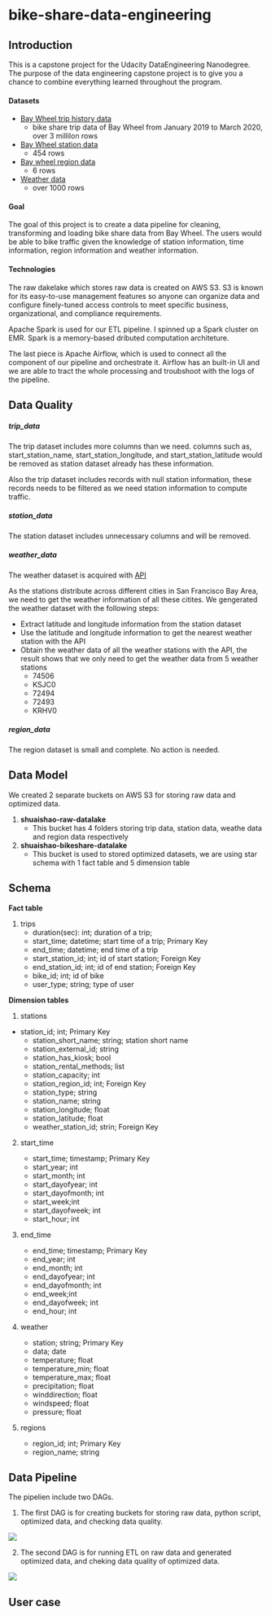 # bike-share-data-engineering

## Introduction

This is a capstone project for the Udacity DataEngineering Nanodegree. The purpose of the data engineering capstone project is to give you a chance to combine everything learned throughout the program.



#### Datasets

- [Bay Wheel trip history data](https://www.lyft.com/bikes/bay-wheels/system-data)
  - bike share trip data of Bay Wheel from January 2019 to March 2020, over 3 millilon rows
- [Bay Wheel station data](https://www.lyft.com/bikes/bay-wheels/system-data)
  - 454 rows
- [Bay wheel region data](https://www.lyft.com/bikes/bay-wheels/system-data)
  - 6 rows
- [Weather data](https://api.meteostat.net/#history)
  - over 1000 rows

#### Goal

The goal of this project is to create a data pipeline for cleaning, transforming and loading bike share data from Bay Wheel. The users would be able to bike traffic given the knowledge of station information, time information, region information and weather information.



#### Technologies

The raw dakelake which stores raw data is created on AWS S3. S3 is known for its easy-to-use management features so anyone can organize data and configure finely-tuned access controls to meet specific business, organizational, and compliance requirements.



Apache Spark is used for our ETL pipeline. I spinned up a Spark cluster on EMR. Spark is a memory-based dributed computation architeture.



The last piece is Apache Airflow, which is used to connect all the component of our pipeline and orchestrate it. Airflow has an built-in UI and we are able to tract the whole processing and troubshoot with the logs of the pipeline.



## Data Quality

##### trip_data

The trip dataset includes more columns than we need. columns such as, start_station_name, start_station_longitude, and start_station_latitude would be removed as station dataset already has these information. 



Also the trip dataset includes records with null station information, these records needs to be filtered as we need station information to compute traffic.

##### station_data

The station dataset includes unnecessary columns and will be removed.

##### weather_data

The weather dataset is acquired with [API](https://api.meteostat.net/#history)

As the stations distribute across different cities in San Francisco Bay Area, we need to get the weather information of all these citites. We gengerated the weather dataset with the following steps:

- Extract latitude and longitude information from the station dataset
- Use the latitude and longitude information to get the nearest weather station with the API
- Obtain the weather data of all the weather stations with the API, the result shows that we only need to get the weather data from 5 weather stations
  - 74506
  - KSJC0
  - 72494
  - 72493
  - KRHV0

##### region_data

The region dataset is small and complete. No action is needed.

## Data Model

We created 2 separate buckets on AWS S3 for storing raw data and optimized data.

1. **shuaishao-raw-datalake**
   - This bucket has 4 folders storing trip data, station data, weathe data and region data respectively
2. **shuaishao-bikeshare-datalake**
   - This bucket is used to stored optimized datasets, we are using star schema with 1 fact table and 5 dimension table

## Schema

**Fact table**

1. trips
   - duration(sec): int; duration of a trip;
   - start_time; datetime; start time of a trip; Primary Key
   - end_time; datetime; end time of a trip
   - start_station_id; int; id of start station; Foreign Key
   - end_station_id; int; id of end station; Foreign Key
   - bike_id; int; id of bike
   - user_type; string; type of user

**Dimension tables**

1. stations
- station_id; int; Primary Key
   - station_short_name; string; station short name
   - station_external_id; string
   - station_has_kiosk; bool
   - station_rental_methods; list
   - station_capacity; int
   - station_region_id; int; Foreign Key
   - station_type; string
   - station_name; string
   - station_longitude; float
   - station_latitude; float
   - weather_station_id; strin; Foreign Key
2. start_time
   - start_time; timestamp; Primary Key
   - start_year; int
   - start_month; int
   - start_dayofyear; int
   - start_dayofmonth; int
   - start_week;int
   - start_dayofweek; int
   - start_hour; int
3. end_time
   - end_time; timestamp; Primary Key
   - end_year; int
   - end_month; int
   - end_dayofyear; int
   - end_dayofmonth; int
   - end_week;int
   - end_dayofweek; int
   - end_hour; int
4. weather

   - station; string; Primary Key
   - data; date
   - temperature; float
   - temperature_min; float
   - temperature_max; float
   - precipitation; float
   - winddirection; float
   - windspeed; float
   - pressure; float
5. regions
   - region_id; int; Primary Key
   - region_name; string

## Data Pipeline

The pipelien include two DAGs.



1. The first DAG is for creating buckets for storing raw data, python script, optimized data, and checking data quality.

![](/Users/shuaishao/udacity/bike-share-data-engineering/images/load_raw_dag.png)



2. The second DAG is for running ETL on raw data and generated optimized data, and cheking data quality of optimized data.

![](/Users/shuaishao/udacity/bike-share-data-engineering/images/bike_data_etl_dag.png)

## User case